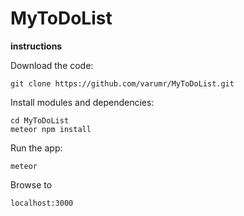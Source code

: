 # MyToDoList

**instructions**

Download the code:
```
git clone https://github.com/varumr/MyToDoList.git
```

Install modules and dependencies:

```
cd MyToDoList
meteor npm install
```
Run the app:
```
meteor
```

Browse to 

```
localhost:3000
```
